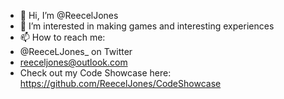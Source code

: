 - 👋 Hi, I’m @ReecelJones
- 👀 I’m interested in making games and interesting experiences
- 📫 How to reach me:
-   @ReeceLJones_ on Twitter
-   reeceljones@outlook.com
-   Check out my Code Showcase here: https://github.com/ReecelJones/CodeShowcase
